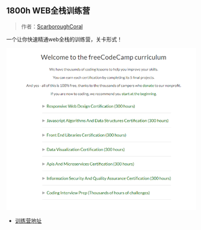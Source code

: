 ## 1800h WEB全栈训练营
> 作者：[ScarboroughCoral](https://github.com/ScarboroughCoral)

一个让你快速精通web全栈的训练营，关卡形式！

![freecodecamp](./pics/freecodecamp.png)

* [训练营地址](https://learn.freecodecamp.org/)

